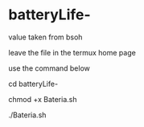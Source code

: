 # batteryLife-

value taken from bsoh

leave the file in the termux home page 

use the command below

cd batteryLife-

chmod +x Bateria.sh

./Bateria.sh
